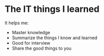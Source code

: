 # The IT things I learned




It helps me:

* Master knowledge
* Summarize the things I know and learned
* Good for interview
* Share the good things to you
